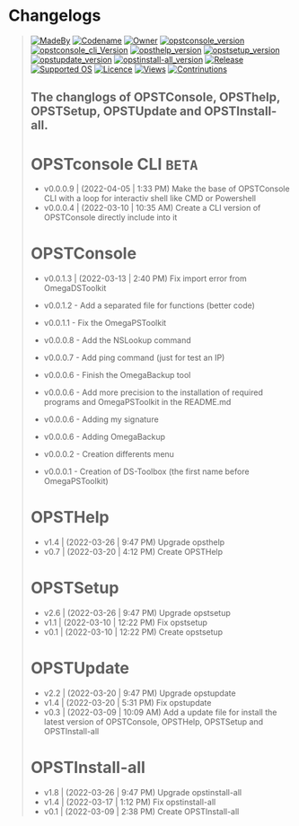 # **Changelogs**
> [![MadeBy](https://img.shields.io/badge/Made%20by-Thomas%20Pellissier-informational?style=flat-square)](https://github.com/MyMeepSQL)
[![Codename](https://img.shields.io/badge/Codename-MyMeepSQL-informational?style=flat-square)](https://github.com/MyMeepSQL)
[![Owner](https://img.shields.io/badge/Owner-©%20PSociety™-informational?style=flat-square)](https://github.com/MyMeepSQL)
[![opstconsole_version](https://img.shields.io/badge/opstconsole%20version-v0.0.1.3-brightgreen?style=flat-square)](https://github.com/MyMeepSQL/OmegaPSToolkit/blob/main/CHANGLOG.md)
[![opstconsole_cli_Version](https://img.shields.io/badge/opstconsole_CLI%20Version%20[BETA]-v0.0.0.4-red?style=flat-square)](https://github.com/MyMeepSQL/OmegaPSToolkit/blob/main/CHANGLOG.md)
[![opsthelp_version](https://img.shields.io/badge/opsthelp%20version-v1.4-success?style=flat-square)](https://github.com/MyMeepSQL/OmegaPSToolkit/blob/main/CHANGLOG.md)
[![opstsetup_version](https://img.shields.io/badge/opstsetup%20version-v2.6-success?style=flat-square)](https://github.com/MyMeepSQL/OmegaPSToolkit/blob/main/CHANGLOG.md)
[![opstupdate_version](https://img.shields.io/badge/opstupdate%20version-v2.2-success?style=flat-square)](https://github.com/MyMeepSQL/OmegaPSToolkit/blob/main/CHANGLOG.md)
[![opstinstall-all_version](https://img.shields.io/badge/opstinstall%20version-v1.8-success?style=flat-square)](https://github.com/MyMeepSQL/OmegaPSToolkit/blob/main/CHANGLOG.md)
[![Release](https://img.shields.io/badge/Release-In%20Development-yellow?style=flat-square)]()
[![Supported OS](https://img.shields.io/badge/Supported%20OS-Linux-brightgreen?style=flat-square)]()
[![Licence](https://img.shields.io/badge/License-GNU%20GPL--3.0-important?style=flat-square)](https://github.com/MyMeepSQL/OmegaPSToolkit/blob/main/LICENSE)
[![Views](https://hits.dwyl.com/MyMeepSQL/OmegaPSToolkit.svg?style=flat-square)](http://hits.dwyl.com/MyMeepSQL/OmegaPSToolkit)
[![Contrinutions](https://img.shields.io/badge/Contributions-Open%20!-yellow?style=flat-square)]()
> 
> ## The changlogs of **OPSTConsole**, **OPSThelp**, **OPSTSetup**, **OPSTUpdate** and **OPSTInstall-all**.
> 
> 
> # **OPSTconsole CLI** ```BETA```
> * v0.0.0.9 | (2022-04-05 | 1:33  PM)       Make the base of OPSTConsole CLI with a loop for interactiv shell like CMD or Powershell
> * v0.0.0.4 | (2022-03-10 | 10:35 AM)       Create a CLI version of OPSTConsole directly include into it
> 
> # **OPSTConsole**
> * v0.0.1.3 | (2022-03-13 | 2:40  PM)       Fix import error from OmegaDSToolkit
> 
> * v0.0.1.2  -  Add a separated file for functions (better code)
> 
> * v0.0.1.1  -  Fix the OmegaPSToolkit
> 
> * v0.0.0.8  -  Add the NSLookup command
> 
> * v0.0.0.7  -  Add ping command (just for test an IP)
> 
> * v0.0.0.6  -  Finish the OmegaBackup tool
> 
> * v0.0.0.6  -  Add more precision to the installation of required programs and OmegaPSToolkit in the README.md
> 
> * v0.0.0.6  -  Adding my signature
> 
> * v0.0.0.6  -  Adding OmegaBackup
> 
> * v0.0.0.2  -  Creation differents menu
> 
> * v0.0.0.1  -  Creation of DS-Toolbox (the first name before OmegaPSToolkit)
> 
> # **OPSTHelp**
> * v1.4 | (2022-03-26 | 9:47  PM)       Upgrade opsthelp
> * v0.7 | (2022-03-20 | 4:12  PM)       Create OPSTHelp
> 
> # **OPSTSetup**
> * v2.6 | (2022-03-26 | 9:47  PM)      Upgrade opstsetup
> * v1.1 | (2022-03-10 | 12:22 PM)      Fix opstsetup
> * v0.1 | (2022-03-10 | 12:22 PM)      Create opstsetup
> 
> # **OPSTUpdate**
> * v2.2 | (2022-03-20 | 9:47  PM)      Upgrade opstupdate
> * v1.4 | (2022-03-20 | 5:31  PM)      Fix opstupdate
> * v0.3 | (2022-03-09 | 10:09 AM)      Add a update file for install the latest version of OPSTConsole, OPSTHelp, OPSTSetup and OPSTInstall-all
> 
> # **OPSTInstall-all**
> * v1.8 | (2022-03-26 | 9:47  PM)      Upgrade opstinstall-all
> * v1.4 | (2022-03-17 | 1:12  PM)      Fix opstinstall-all
> * v0.1 | (2022-03-09 | 2:38  PM)      Create OPSTInstall-all
